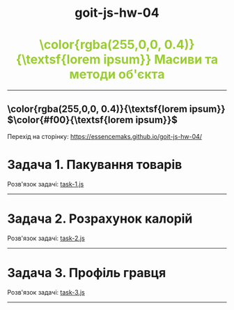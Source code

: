 <h1 align="center">goit-js-hw-04</h1>
<h1 align="center" style="color : yellowgreen" > \color{rgba(255,0,0, 0.4)}{\textsf{lorem ipsum}} Масиви та методи об'єкта</h2>
<hr  style="color : yellowgreen" >

\color{rgba(255,0,0, 0.4)}{\textsf{lorem ipsum}}
$\color{#f00}{\textsf{lorem ipsum}}$
---

Перехід на сторінку: <a href="https://essencemaks.github.io/goit-js-hw-04/" target="_blank">https://essencemaks.github.io/goit-js-hw-04/</a>

# **Задача 1. Пакування товарів**

Розв'язок задачі: [task-1.js](./js/task-1.js)

---

# **Задача 2. Розрахунок калорій**

Розв'язок задачі: [task-2.js](./js/task-2.js)

---

# **Задача 3. Профіль гравця**

Розв'язок задачі: [task-3.js](./js/task-3.js)

---
